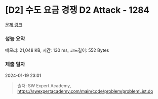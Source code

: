 # [D2] 수도 요금 경쟁 D2 Attack - 1284 

[문제 링크](https://swexpertacademy.com/main/code/problem/problemDetail.do?contestProbId=AV189xUaI8UCFAZN) 

### 성능 요약

메모리: 21,048 KB, 시간: 130 ms, 코드길이: 552 Bytes

### 제출 일자

2024-01-19 23:01



> 출처: SW Expert Academy, https://swexpertacademy.com/main/code/problem/problemList.do